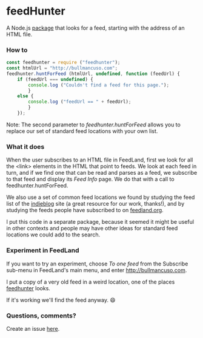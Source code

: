 # feedHunter

A Node.js <a href="https://www.npmjs.com/package/feedhunter">package</a> that looks for a feed, starting with the address of an HTML file.

### How to

```JAVASCRIPTconst feedhunter = require ("feedhunter");const htmlUrl = "http://bullmancuso.com";feedhunter.huntForFeed (htmlUrl, undefined, function (feedUrl) {	if (feedUrl === undefined) {		console.log ("Couldn't find a feed for this page.");		}	else {		console.log ("feedUrl == " + feedUrl);		}	});```

Note: The second parameter to <i>feedhunter.huntForFeed</i> allows you to replace our set of standard feed locations with your own list.

### What it does

When the user subscribes to an HTML file in FeedLand, first we look for all the &lt;link> elements in the HTML that point to feeds. We look at each feed in turn, and if we find one that can be read and parses as a feed, we subscribe to that feed and display its <i>Feed Info</i> page. We do that with a call to feedhunter.huntForFeed.

We also use a set of common feed locations we found by studying the feed list of the <a href="https://indieblog.page/export">indieblog</a> site (a great resource for our work, thanks!), and by studying the feeds people have subscribed to on <a href="https://feedland.org">feedland.org</a>. 

I put this code in a separate package, because it seemed it might be useful in other contexts and people may have other ideas for standard feed locations we could add to the search.

### Experiment in FeedLand

If you want to try an experiment, choose <i>To one feed</i> from the Subscribe sub-menu in FeedLand's main menu, and enter http://bullmancuso.com. 

I put a copy of a very old feed in a weird location, one of the places <a href="https://github.com/scripting/reallysimple/tree/main/demos/feedhunter">feedhunter</a> looks. 

If it's working we'll find the feed anyway. :smile:

### Questions, comments?

Create an issue <a href="https://github.com/scripting/reallysimple/issues">here</a>. 

